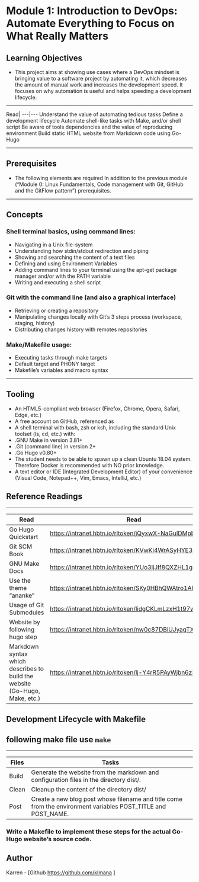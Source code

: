 # Module 1: Introduction to DevOps: Automate Everything to Focus on What Really Matters

## Learning Objectives

* This project aims at showing use cases where a DevOps mindset is bringing value to a software project by automating it, which decreases the amount of manual work and increases the development speed. It focuses on why automation is useful and helps speeding a development lifecycle.

---
Read|
---|---
Understand the value of automating tedious tasks
Define a development lifecycle
Automate shell-like tasks with Make, and/or shell script
Be aware of tools dependencies and the value of reproducing environment
Build static HTML website from Markdown code using Go-Hugo

---
## Prerequisites

* The following elements are required In addition to the previous module (“Module 0: Linux Fundamentals, Code management with Git, GitHub and the GitFlow pattern”) prerequisites.

---
## Concepts

### Shell terminal basics, using command lines:
* Navigating in a Unix file-system
* Understanding how stdin/stdout redirection and piping
* Showing and searching the content of a text files
* Defining and using Environment Variables
* Adding command lines to your terminal using the apt-get package manager and/or with the PATH variable
* Writing and executing a shell script

### Git with the command line (and also a graphical interface)
* Retrieving or creating a repository
* Manipulating changes locally with Git’s 3 steps process (workspace, staging, history)
* Distributing changes history with remotes repositories

### Make/Makefile usage:
* Executing tasks through make targets
* Default target and PHONY target
* Makefile’s variables and macro syntax

---
## Tooling

* An HTML5-compliant web browser (Firefox, Chrome, Opera, Safari, Edge, etc.)
* A free account on GitHub, referenced as <GitHub Handle>
* A shell terminal with bash, zsh or ksh, including the standard Unix toolset (ls, cd, etc.) with:
* .GNU Make in version 3.81+
* .Git (command line) in version 2+
* .Go Hugo v0.80+
* The student needs to be able to spawn up a clean Ubuntu 18.04 system. Therefore Docker is recommended with NO prior knowledge.
* A text editor or IDE (Integrated Development Editor) of your convenience (Visual Code, Notepad++, Vim, Emacs, IntelliJ, etc.)


## Reference Readings
---
Read|Read
---|---
Go Hugo Quickstart | https://intranet.hbtn.io/rltoken/jQyxwX-NaGuIDMpbklREZQ
Git SCM Book | https://intranet.hbtn.io/rltoken/KVwKi4WrASyHYE3BGnsbzg
GNU Make Docs | https://intranet.hbtn.io/rltoken/YUo3ljJIf8QXZHL1gXPuEQ
Use the theme “ananke” | https://intranet.hbtn.io/rltoken/SKy0HBhQWAtro1AlK8FVug
Usage of Git Submodules | https://intranet.hbtn.io/rltoken/lidgCKLmLzxH1t97w6IaSA
Website by following hugo step | https://intranet.hbtn.io/rltoken/nw0c87DBiUJyagTXw9z4Ig
Markdown syntax which describes to build the website (Go-Hugo, Make, etc.) | https://intranet.hbtn.io/rltoken/lj-Y4rR5PAyWjbn6z39_QA

##  Development Lifecycle with Makefile
## following make file use `make` <command>
---
Files|Tasks
---|---
Build | Generate the website from the markdown and configuration files in the directory dist/.
Clean | Cleanup the content of the directory dist/
Post | Create a new blog post whose filename and title come from the environment variables POST_TITLE and POST_NAME.
### Write a Makefile to implement these steps for the actual Go-Hugo website’s source code.


## Author
Karren - [Github https://github.com/klmana ]